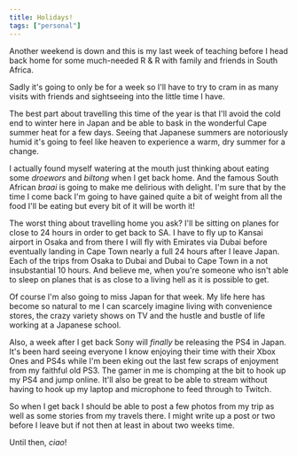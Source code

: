 ```yaml
---
title: Holidays!
tags: ["personal"]
---
```

Another weekend is down and this is my last week of teaching before I head back home for some much-needed R & R with family and friends in South Africa.

Sadly it's going to only be for a week so I'll have to try to cram in as many visits with friends and sightseeing into the little time I have.

The best part about travelling this time of the year is that I'll avoid the cold end to winter here in Japan and be able to bask in the wonderful Cape summer heat for a few days. Seeing that Japanese summers are notoriously humid it's going to feel like heaven to experience a warm, dry summer for a change.

I actually found myself watering at the mouth just thinking about eating some _droewors_ and _biltong_ when I get back home. And the famous South African _braai_ is going to make me delirious with delight. I'm sure that by the time I come back I'm going to have gained quite a bit of weight from all the food I'll be eating but every bit of it will be worth it!

The worst thing about travelling home you ask? I'll be sitting on planes for close to 24 hours in order to get back to SA. I have to fly up to Kansai airport in Osaka and from there I will fly with Emirates via Dubai before eventually landing in Cape Town nearly a full 24 hours after I leave Japan. Each of the trips from Osaka to Dubai and Dubai to Cape Town in a not insubstantial 10 hours. And believe me, when you're someone who isn't able to sleep on planes that is as close to a living hell as it is possible to get.

Of course I'm also going to miss Japan for that week. My life here has become so natural to me I can scarcely imagine living with convenience stores, the crazy variety shows on TV and the hustle and bustle of life working at a Japanese school.

Also, a week after I get back Sony will _finally_ be releasing the PS4 in Japan. It's been hard seeing everyone I know enjoying their time with their Xbox Ones and PS4s while I'm been eking out the last few scraps of enjoyment from my faithful old PS3. The gamer in me is chomping at the bit to hook up my PS4 and jump online. It'll also be great to be able to stream without having to hook up my laptop and microphone to feed through to Twitch.

So when I get back I should be able to post a few photos from my trip as well as some stories from my travels there. I might write up a post or two before I leave but if not then at least in about two weeks time.

Until then, _ciao_!
